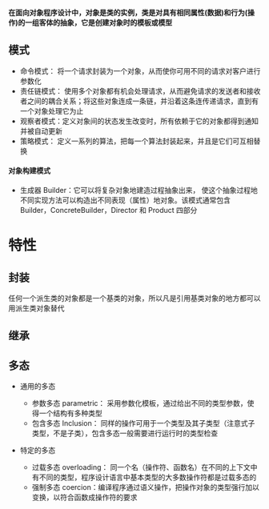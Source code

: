 **在面向对象程序设计中，对象是类的实例，类是对具有相同属性(数据)和行为(操作)的一组客体的抽象，它是创建对象时的模板或模型**
## 模式
- 命令模式： 将一个请求封装为一个对象，从而使你可用不同的请求对客户进行参数化
- 责任链模式： 使用多个对象都有机会处理请求，从而避免请求的发送者和接收者之间的耦合关系；将这些对象连成一条链，并沿着这条连传递请求，直到有一个对象处理它为止
- 观察者模式：定义对象间的状态发生改变时，所有依赖于它的对象都得到通知并被自动更新
- 策略模式： 定义一系列的算法，把每一个算法封装起来，并且是它们可互相替换

#### 对象构建模式
- 生成器 Builder：它可以将复杂对象地建造过程抽象出来， 使这个抽象过程地不同实现方法可以构造出不同表现（属性）地对象。该模式通常包含 Builder，ConcreteBuilder，Director 和 Product 四部分

# 特性
## 封装
任何一个派生类的对象都是一个基类的对象，所以凡是引用基类对象的地方都可以用派生类对象替代
## 继承
## 多态
- 通用的多态
    - 参数多态 parametric： 采用参数化模板，通过给出不同的类型参数，使得一个结构有多种类型
    - 包含多态 Inclusion： 同样的操作可用于一个类型及其子类型（注意式子类型，不是子类），包含多态一般需要进行运行时的类型检查
    
- 特定的多态
    - 过载多态 overloading： 同一个名（操作符、函数名）在不同的上下文中有不同的类型，程序设计语言中基本类型的大多数操作符都是过载多态的
    - 强制多态 coercion：编译程序通过语义操作，把操作对象的类型强行加以变换，以符合函数成操作符的要求

